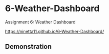 # 6-Weather-Dashboard
Assignment 6: Weather Dashboard

https://ninetta11.github.io/6-Weather-Dashboard/

##



## Demonstration 
